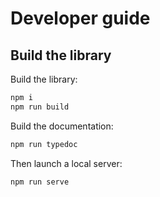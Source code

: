 # Developer guide

## Build the library

Build the library:

```bash
npm i
npm run build

```

Build the documentation:

```bash
npm run typedoc
```

Then launch a local server:

```bash
npm run serve
```
